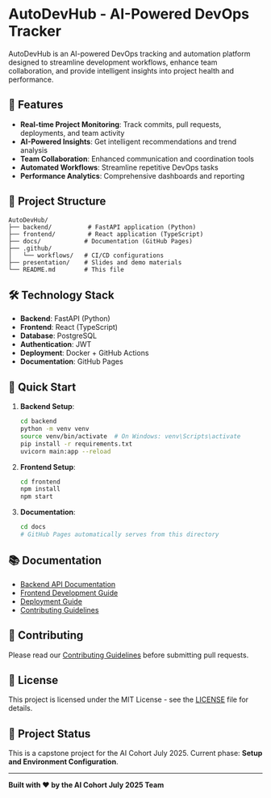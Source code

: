 # AutoDevHub - AI-Powered DevOps Tracker

AutoDevHub is an AI-powered DevOps tracking and automation platform designed to streamline development workflows, enhance team collaboration, and provide intelligent insights into project health and performance.

## 🚀 Features

- **Real-time Project Monitoring**: Track commits, pull requests, deployments, and team activity
- **AI-Powered Insights**: Get intelligent recommendations and trend analysis
- **Team Collaboration**: Enhanced communication and coordination tools
- **Automated Workflows**: Streamline repetitive DevOps tasks
- **Performance Analytics**: Comprehensive dashboards and reporting

## 📁 Project Structure

```
AutoDevHub/
├── backend/          # FastAPI application (Python)
├── frontend/         # React application (TypeScript)
├── docs/            # Documentation (GitHub Pages)
├── .github/         
│   └── workflows/   # CI/CD configurations
├── presentation/    # Slides and demo materials
└── README.md        # This file
```

## 🛠️ Technology Stack

- **Backend**: FastAPI (Python)
- **Frontend**: React (TypeScript)
- **Database**: PostgreSQL
- **Authentication**: JWT
- **Deployment**: Docker + GitHub Actions
- **Documentation**: GitHub Pages

## 🚀 Quick Start

1. **Backend Setup**:
   ```bash
   cd backend
   python -m venv venv
   source venv/bin/activate  # On Windows: venv\Scripts\activate
   pip install -r requirements.txt
   uvicorn main:app --reload
   ```

2. **Frontend Setup**:
   ```bash
   cd frontend
   npm install
   npm start
   ```

3. **Documentation**:
   ```bash
   cd docs
   # GitHub Pages automatically serves from this directory
   ```

## 📚 Documentation

- [Backend API Documentation](./backend/README.md)
- [Frontend Development Guide](./frontend/README.md)
- [Deployment Guide](./docs/deployment.md)
- [Contributing Guidelines](./docs/contributing.md)

## 🤝 Contributing

Please read our [Contributing Guidelines](./docs/contributing.md) before submitting pull requests.

## 📄 License

This project is licensed under the MIT License - see the [LICENSE](../LICENSE) file for details.

## 🎯 Project Status

This is a capstone project for the AI Cohort July 2025. Current phase: **Setup and Environment Configuration**.

---

**Built with ❤️ by the AI Cohort July 2025 Team**
